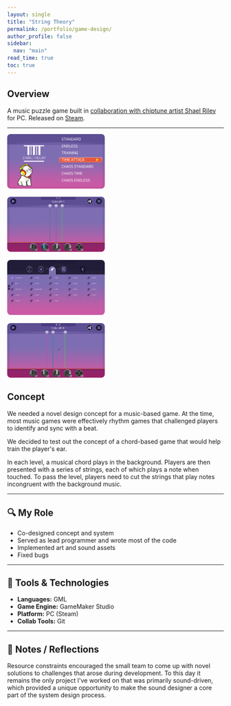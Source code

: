 ```yaml
---
layout: single
title: "String Theory"
permalink: /portfolio/game-design/
author_profile: false
sidebar:
  nav: "main"
read_time: true
toc: true
---
```

## Overview  
A music puzzle game built in [collaboration with chiptune artist Shael Riley](https://www.destructoid.com/chiptune-artist-shael-riley-wants-to-train-your-ears-with-new-game/) for PC. Released on [Steam](https://store.steampowered.com/app/402150/String_Theory/).  

---
<div style="display: flex; flex-wrap: wrap; justify-content: center; gap: 1rem;">
  <a href="/assets/images/string-theory-1.png" data-lightbox="game-gallery" data-title="Main menu and title screen">
    <img src="/assets/images/string-theory-1.png" alt="Main menu" style="width: 45%; border-radius: 8px;" />
  </a>
  <a href="/assets/images/string-theory-2.png" data-lightbox="game-gallery" data-title="Puzzle interface with logic wires">
    <img src="/assets/images/string-theory-2.png" alt="Puzzle interface" style="width: 45%; border-radius: 8px;" />
  </a>
  <a href="/assets/images/string-theory-3.png" data-lightbox="game-gallery" data-title="Progression map and level design">
    <img src="/assets/images/string-theory-3.png" alt="Progression map" style="width: 45%; border-radius: 8px;" />
  </a>
  <a href="/assets/images/string-theory-4.png" data-lightbox="game-gallery" data-title="Settings and sound controls">
    <img src="/assets/images/string-theory-4.png" alt="Settings screen" style="width: 45%; border-radius: 8px;" />
  </a>
</div>

## Concept
We needed a novel design concept for a music-based game. At the time, most music games were effectively rhythm games that challenged players to identify and sync with a beat. 

We decided to test out the concept of a chord-based game that would help train the player's ear. 

In each level, a musical chord plays in the background. Players are then presented with a series of strings, each of which plays a note when touched. To pass the level, players need to cut the strings that play notes incongruent with the background music. 

---

## 🔍 My Role  
- Co-designed concept and system 
- Served as lead programmer and wrote most of the code  
- Implemented art and sound assets
- Fixed bugs

---

## 🔧 Tools & Technologies  
- **Languages:** GML
- **Game Engine:** GameMaker Studio 
- **Platform:** PC (Steam) 
- **Collab Tools:** Git

---

## 💬 Notes / Reflections
Resource constraints encouraged the small team to come up with novel solutions to challenges that arose during development. To this day it remains the only project I've worked on that was primarily sound-driven, which provided a unique opportunity to make the sound designer a core part of the system design process. 
